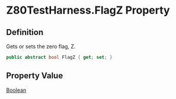 # Z80TestHarness.FlagZ Property
## Definition

Gets or sets the zero flag, Z.

```c#
public abstract bool FlagZ { get; set; }
```

## Property Value

[Boolean](https://learn.microsoft.com/en-gb/dotnet/api/System.Boolean)
